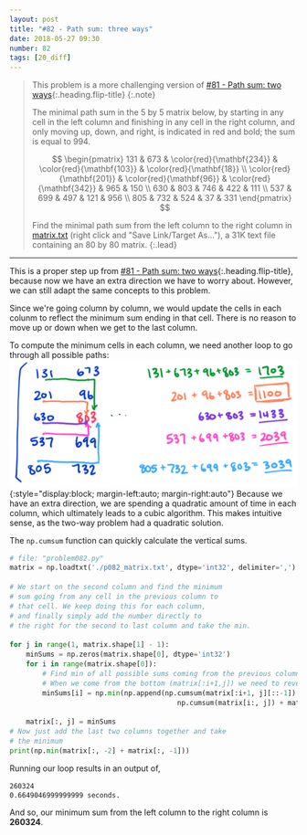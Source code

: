```yaml
---
layout: post
title: "#82 - Path sum: three ways"
date: 2018-05-27 09:30
number: 82
tags: [20_diff]
---
```

> This problem is a more challenging version of [#81 - Path sum: two ways](/blog/project_euler/2017-06-23-081-Path-sum-two-ways){:.heading.flip-title}
> {:.note}
> 
> The minimal path sum in the 5 by 5 matrix below, by starting in any cell in the left column and finishing in any cell in the right column, and only moving up, down, and right, is indicated in red and bold; the sum is equal to 994.
> 
> $$
> \begin{pmatrix}
> 	131 & 673 & \color{red}{\mathbf{234}} & \color{red}{\mathbf{103}} & \color{red}{\mathbf{18}}
> 	\\
> 	\color{red}{\mathbf{201}} & \color{red}{\mathbf{96}} & 
> 		\color{red}{\mathbf{342}} & 965 & 150
> 	\\
> 	630 & 803 & 746 & 422 & 111
> 	\\
> 	537 & 699 & 497 & 121 & 956
> 	\\
> 	805 & 732 & 524 & 37 & 331
> \end{pmatrix}
$$
> 
> Find the minimal path sum from the left column to the right column in [matrix.txt](https://projecteuler.net/project/resources/p082_matrix.txt) (right click and "Save Link/Target As..."), a 31K text file containing an 80 by 80 matrix.
{:.lead}
* * *

This is a proper step up from [#81 - Path sum: two ways](/blog/project_euler/2017-06-23-081-Path-sum-two-ways){:.heading.flip-title}, because now we have an extra direction we have to worry about. However, we can still adapt the same concepts to this problem. 

Since we're going column by column, we would update the cells in each colunm to reflect the minimum sum ending in that cell. There is no reason to move up or down when we get to the last column.

To compute the minimum cells in each column, we need another loop to go through all possible paths:
![sumImage](/assets/img/project_euler/p082.png){:style="display:block; margin-left:auto; margin-right:auto"}
Because we have an extra direction, we are spending a quadratic amount of time in each column, which ultimately leads to a cubic algorithm. This makes intuitive sense, as the two-way problem had a quadratic solution.

The `np.cumsum` function can quickly calculate the vertical sums.

```python
# file: "problem082.py"
matrix = np.loadtxt('./p082_matrix.txt', dtype='int32', delimiter=',')

# We start on the second column and find the minimum
# sum going from any cell in the previous column to
# that cell. We keep doing this for each column,
# and finally simply add the number directly to
# the right for the second to last column and take the min.

for j in range(1, matrix.shape[1] - 1):
    minSums = np.zeros(matrix.shape[0], dtype='int32')
    for i in range(matrix.shape[0]):
        # Find min of all possible sums coming from the previous column
        # When we come from the bottom (matrix[:i+1,j]) we need to reverse the array...
        minSums[i] = np.min(np.append(np.cumsum(matrix[:i+1, j][::-1]) + matrix[:i+1, j-1][::-1],
                                         np.cumsum(matrix[i:, j]) + matrix[i:, j-1]))

    matrix[:, j] = minSums
# Now just add the last two columns together and take
# the minimum
print(np.min(matrix[:, -2] + matrix[:, -1]))
```
Running our loop results in an output of,
```
260324
0.6649046999999999 seconds.
```
And so, our minimum sum from the left column to the right column is **260324**.

